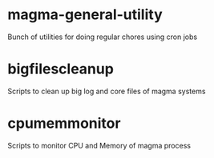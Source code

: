 # magma-general-utility

Bunch of utilities for doing regular chores using cron jobs

# bigfilescleanup
Scripts to clean up big log and core files of magma systems

# cpumemmonitor
Scripts to monitor CPU and Memory of magma process
